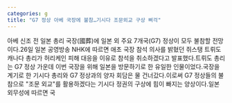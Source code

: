 ```yaml
---
categories: g
title: "G7 정상 아베 국장에 불참…기시다 조문외교 구상 삐걱"
---
```

아베 신조 전 일본 총리 국장(國葬)에 일본 외 주요 7개국(G7) 정상이 모두 불참할 전망이다.26일 일본 공영방송 NHK에 따르면 애초 국장 참석 의사를 밝혔던 쥐스탱 트뤼도 캐나다 총리가 허리케인 피해 대응을 이유로 참석을 취소하겠다고 발표했다.트뤼도 총리는 G7 정상 가운데 이번 국장을 위해 일본을 방문하기로 한 유일한 인물이었다.국장을 계기로 한 기시다 총리와 G7 정상과의 양자 회담은 물 건너갔다.이로써 G7 정상들의 불참으로 "조문 외교"를 활용하겠다는 기시다 정권의 구상에 힘이 빠지는 양상이다.일본 외무성에 따르면 국